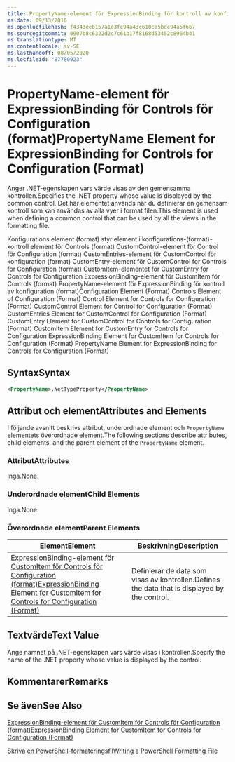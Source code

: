 ```yaml
---
title: PropertyName-element för ExpressionBinding för kontroll av konfiguration (format) | Microsoft Docs
ms.date: 09/13/2016
ms.openlocfilehash: f4343eeb157a1e3fc94a43c610ca5bdc94a5f667
ms.sourcegitcommit: 0907b8c6322d2c7c61b17f8168d53452c8964b41
ms.translationtype: MT
ms.contentlocale: sv-SE
ms.lasthandoff: 08/05/2020
ms.locfileid: "87780923"
---
```

# <a name="propertyname-element-for-expressionbinding-for-controls-for-configuration-format"></a><span data-ttu-id="2570d-102">PropertyName-element för ExpressionBinding för Controls för Configuration (format)</span><span class="sxs-lookup"><span data-stu-id="2570d-102">PropertyName Element for ExpressionBinding for Controls for Configuration (Format)</span></span>

<span data-ttu-id="2570d-103">Anger .NET-egenskapen vars värde visas av den gemensamma kontrollen.</span><span class="sxs-lookup"><span data-stu-id="2570d-103">Specifies the .NET property whose value is displayed by the common control.</span></span> <span data-ttu-id="2570d-104">Det här elementet används när du definierar en gemensam kontroll som kan användas av alla vyer i format filen.</span><span class="sxs-lookup"><span data-stu-id="2570d-104">This element is used when defining a common control that can be used by all the views in the formatting file.</span></span>

<span data-ttu-id="2570d-105">Konfigurations element (format) styr element i konfigurations-(format)-kontroll element för Controls (format) CustomControl-element för Control för Configuration (format) CustomEntries-element för CustomControl för konfiguration (format) CustomEntry-element för CustomControl for Controls for Configuration (format) CustomItem-elementet för CustomEntry för Controls för Configuration ExpressionBinding-element för CustomItem för Controls (format) PropertyName-element för ExpressionBinding för kontroll av konfiguration (format)</span><span class="sxs-lookup"><span data-stu-id="2570d-105">Configuration Element (Format) Controls Element of Configuration (Format) Control Element for Controls for Configuration (Format) CustomControl Element for Control for Configuration (Format) CustomEntries Element for CustomControl for Configuration (Format) CustomEntry Element for CustomControl for Controls for Configuration (Format) CustomItem Element for CustomEntry for Controls for Configuration ExpressionBinding Element for CustomItem for Controls for Configuration (Format) PropertyName Element for ExpressionBinding for Controls for Configuration (Format)</span></span>

## <a name="syntax"></a><span data-ttu-id="2570d-106">Syntax</span><span class="sxs-lookup"><span data-stu-id="2570d-106">Syntax</span></span>

```xml
<PropertyName>.NetTypeProperty</PropertyName>
```

## <a name="attributes-and-elements"></a><span data-ttu-id="2570d-107">Attribut och element</span><span class="sxs-lookup"><span data-stu-id="2570d-107">Attributes and Elements</span></span>

<span data-ttu-id="2570d-108">I följande avsnitt beskrivs attribut, underordnade element och `PropertyName` elementets överordnade element.</span><span class="sxs-lookup"><span data-stu-id="2570d-108">The following sections describe attributes, child elements, and the parent element of the `PropertyName` element.</span></span>

### <a name="attributes"></a><span data-ttu-id="2570d-109">Attribut</span><span class="sxs-lookup"><span data-stu-id="2570d-109">Attributes</span></span>

<span data-ttu-id="2570d-110">Inga.</span><span class="sxs-lookup"><span data-stu-id="2570d-110">None.</span></span>

### <a name="child-elements"></a><span data-ttu-id="2570d-111">Underordnade element</span><span class="sxs-lookup"><span data-stu-id="2570d-111">Child Elements</span></span>

<span data-ttu-id="2570d-112">Inga.</span><span class="sxs-lookup"><span data-stu-id="2570d-112">None.</span></span>

### <a name="parent-elements"></a><span data-ttu-id="2570d-113">Överordnade element</span><span class="sxs-lookup"><span data-stu-id="2570d-113">Parent Elements</span></span>

|<span data-ttu-id="2570d-114">Element</span><span class="sxs-lookup"><span data-stu-id="2570d-114">Element</span></span>|<span data-ttu-id="2570d-115">Beskrivning</span><span class="sxs-lookup"><span data-stu-id="2570d-115">Description</span></span>|
|-------------|-----------------|
|[<span data-ttu-id="2570d-116">ExpressionBinding-element för CustomItem för Controls för Configuration (format)</span><span class="sxs-lookup"><span data-stu-id="2570d-116">ExpressionBinding Element for CustomItem for Controls for Configuration (Format)</span></span>](./expressionbinding-element-for-customitem-for-controls-for-configuration-format.md)|<span data-ttu-id="2570d-117">Definierar de data som visas av kontrollen.</span><span class="sxs-lookup"><span data-stu-id="2570d-117">Defines the data that is displayed by the control.</span></span>|

## <a name="text-value"></a><span data-ttu-id="2570d-118">Textvärde</span><span class="sxs-lookup"><span data-stu-id="2570d-118">Text Value</span></span>

<span data-ttu-id="2570d-119">Ange namnet på .NET-egenskapen vars värde visas i kontrollen.</span><span class="sxs-lookup"><span data-stu-id="2570d-119">Specify the name of the .NET property whose value is displayed by the control.</span></span>

## <a name="remarks"></a><span data-ttu-id="2570d-120">Kommentarer</span><span class="sxs-lookup"><span data-stu-id="2570d-120">Remarks</span></span>

## <a name="see-also"></a><span data-ttu-id="2570d-121">Se även</span><span class="sxs-lookup"><span data-stu-id="2570d-121">See Also</span></span>

[<span data-ttu-id="2570d-122">ExpressionBinding-element för CustomItem för Controls för Configuration (format)</span><span class="sxs-lookup"><span data-stu-id="2570d-122">ExpressionBinding Element for CustomItem for Controls for Configuration (Format)</span></span>](./expressionbinding-element-for-customitem-for-controls-for-configuration-format.md)

[<span data-ttu-id="2570d-123">Skriva en PowerShell-formateringsfil</span><span class="sxs-lookup"><span data-stu-id="2570d-123">Writing a PowerShell Formatting File</span></span>](./writing-a-powershell-formatting-file.md)
